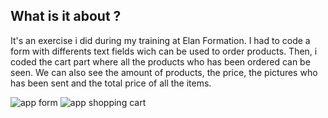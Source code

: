 ## What is it about ?

It's an exercise i did during my training at Elan Formation. 
I had to code a form with differents text fields wich can be used to order products. 
Then, i coded the cart part where all the products who has been ordered can be seen. We can also see the amount of products, the price, the pictures who has been sent and the total price of all the items.












![app form](https://github.com/hjrayd/appli/assets/164890959/13c52c6a-e50b-4ca1-b1b7-fb71880a6262)
![app shopping cart](https://github.com/hjrayd/appli/assets/164890959/07190d30-ab33-4a55-8031-eb08ece156de)
